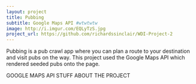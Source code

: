 ```yaml
---
layout: project
title: Pubbing
subtitle: Google Maps API #wtwtwtw
image: http://i.imgur.com/EQLyTzS.jpg
project_url: https://github.com/richardssinclair/WDI-Project-2
---
```


Pubbing is a pub crawl app where you can plan a route to your destination and visit pubs on the way.
This project used the Google Maps API which rendered seeded pubs onto the page.


GOOGLE MAPS API STUFF ABOUT THE PROJECT

